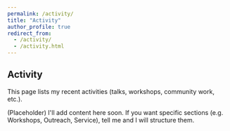 ```yaml
---
permalink: /activity/
title: "Activity"
author_profile: true
redirect_from: 
  - /activity/
  - /activity.html
---
```


## Activity

This page lists my recent activities (talks, workshops, community work, etc.).

(Placeholder) I'll add content here soon. If you want specific sections (e.g. Workshops, Outreach, Service), tell me and I will structure them.